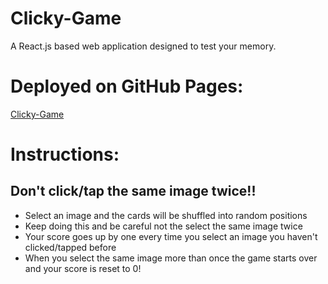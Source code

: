 # Clicky-Game
A React.js based web application designed to test your memory.

# Deployed on GitHub Pages:
[Clicky-Game](https://curtislane.github.io/Clicky-Game/)

# Instructions:
## Don't click/tap the same image twice!!
* Select an image and the cards will be shuffled into random positions
* Keep doing this and be careful not the select the same image twice
* Your score goes up by one every time you select an image you haven't clicked/tapped before
* When you select the same image more than once the game starts over and your score is reset to 0!